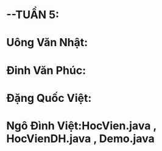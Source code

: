 # --TUẦN 5:
# Uông Văn Nhật:
# Đinh Văn Phúc:
# Đặng Quốc Việt:
# Ngô Đình Việt:HocVien.java , HocVienDH.java , Demo.java
